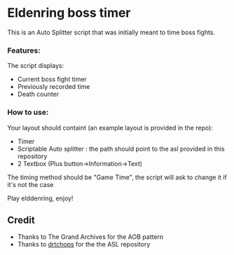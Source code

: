 # Eldenring boss timer

This is an Auto Splitter script that was initially meant to time boss fights.

### Features:
The script displays:
- Current boss fight timer
- Previously recorded time
- Death counter


### How to use:
Your layout should containt (an example layout is provided in the repo):
- Timer
- Scriptable Auto splitter : the path should point to the asl provided in this repository
- 2 Textbox (Plus button->Information->Text)

The timing method should be "Game Time", the script will ask to change it if it's not the case

Play elddenring, enjoy!


## Credit
- Thanks to The Grand Archives for the AOB pattern
- Thanks to [drtchops](https://github.com/drtchops/asl) for the the ASL repository

